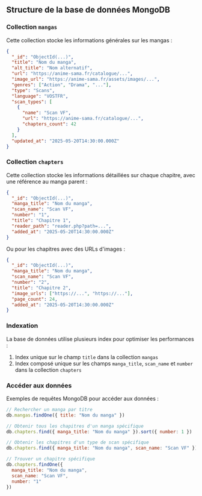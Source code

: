 ## Structure de la base de données MongoDB


### Collection `mangas`

Cette collection stocke les informations générales sur les mangas :

```json
{
  "_id": "ObjectId(...)",
  "title": "Nom du manga",
  "alt_title": "Nom alternatif",
  "url": "https://anime-sama.fr/catalogue/...",
  "image_url": "https://anime-sama.fr/assets/images/...",
  "genres": ["Action", "Drama", "..."],
  "type": "Scans",
  "language": "VOSTFR",
  "scan_types": [
    {
      "name": "Scan VF",
      "url": "https://anime-sama.fr/catalogue/...",
      "chapters_count": 42
    }
  ],
  "updated_at": "2025-05-20T14:30:00.000Z"
}
```

### Collection `chapters`

Cette collection stocke les informations détaillées sur chaque chapitre, avec une référence au manga parent :

```json
{
  "_id": "ObjectId(...)",
  "manga_title": "Nom du manga",
  "scan_name": "Scan VF",
  "number": "1",
  "title": "Chapitre 1",
  "reader_path": "reader.php?path=...",
  "added_at": "2025-05-20T14:30:00.000Z"
}
```

Ou pour les chapitres avec des URLs d'images :

```json
{
  "_id": "ObjectId(...)",
  "manga_title": "Nom du manga",
  "scan_name": "Scan VF",
  "number": "2",
  "title": "Chapitre 2",
  "image_urls": ["https://...", "https://..."],
  "page_count": 24,
  "added_at": "2025-05-20T14:30:00.000Z"
}
```

### Indexation

La base de données utilise plusieurs index pour optimiser les performances :

1. Index unique sur le champ `title` dans la collection `mangas`
2. Index composé unique sur les champs `manga_title`, `scan_name` et `number` dans la collection `chapters`

### Accéder aux données

Exemples de requêtes MongoDB pour accéder aux données :

```javascript
// Rechercher un manga par titre
db.mangas.findOne({ title: "Nom du manga" })

// Obtenir tous les chapitres d'un manga spécifique
db.chapters.find({ manga_title: "Nom du manga" }).sort({ number: 1 })

// Obtenir les chapitres d'un type de scan spécifique
db.chapters.find({ manga_title: "Nom du manga", scan_name: "Scan VF" })

// Trouver un chapitre spécifique
db.chapters.findOne({ 
  manga_title: "Nom du manga", 
  scan_name: "Scan VF", 
  number: "1" 
})
```
